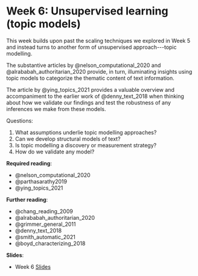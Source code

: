 # Week 6: Unsupervised learning (topic models)

This week builds upon past the scaling techniques we explored in Week 5 and instead turns to another form of unsupervised approach---topic modelling.

The substantive articles by @nelson_computational_2020 and @alrababah_authoritarian_2020 provide, in turn, illuminating insights using topic models to categorize the thematic content of text information.

The article by @ying_topics_2021 provides a valuable overview and accompaniment to the earlier work of @denny_text_2018 when thinking about how we validate our findings and test the robustness of any inferences we make from these models.

Questions:

1.  What assumptions underlie topic modelling approaches?
2.  Can we develop structural models of text?
3.  Is topic modelling a discovery or measurement strategy?
4.  How do we validate any model?

**Required reading**:

-   @nelson_computational_2020
-   @parthasarathy2019
-   @ying_topics_2021

**Further reading**:

-   @chang_reading_2009
-   @alrababah_authoritarian_2020
-   @grimmer_general_2011
-   @denny_text_2018
-   @smith_automatic_2021
-   @boyd_characterizing_2018

**Slides**:

-   Week 6 [Slides](https://docs.google.com/presentation/d/1SeL25sA0a7OoJhPOy5lvYuvqOZAUJBkh17VRTG5_VAw/edit?usp=sharing)
